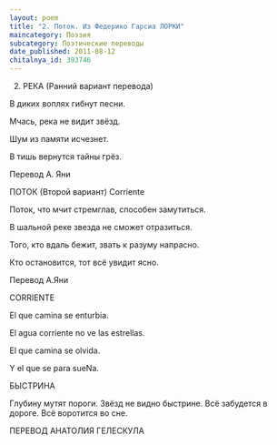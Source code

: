 ```yaml
---
layout: poem
title: "2. Поток. Из Федерико Гарсиа ЛОРКИ"
maincategory: Поэзия
subcategory: Поэтические переводы
date_published: 2011-08-12
chitalnya_id: 393746
---
```




2. РЕКА 
(Ранний вариант перевода)

В диких воплях
гибнут песни.

Мчась, река
не видит звёзд.

Шум из памяти
исчезнет.

В тишь вернутся
тайны грёз.

Перевод А. Яни


ПОТОК (Второй вариант) 
Corriente

Поток, что мчит стремглав,
способен замутиться.

В шальной реке звезда
не сможет отразиться.

Того, кто вдаль бежит,
звать к разуму напрасно.

Кто остановится,
тот всё увидит ясно.

Перевод А.Яни

 CORRIENTE 

El que camina
se enturbia.

El agua corriente
no ve las estrellas.

El que camina
se olvida.

Y el que se para
sueNa.

БЫСТРИНА

Глубину 
мутят пороги.
Звёзд не видно
быстрине.
Всё забудется
в дороге.
Всё воротится 
во сне.

ПЕРЕВОД 
АНАТОЛИЯ ГЕЛЕСКУЛА






